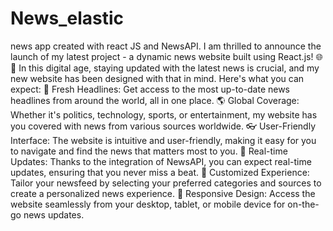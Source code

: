# News_elastic
news app created with react JS and NewsAPI.
I am thrilled to announce the launch of my latest project - a dynamic news website built using React.js! 🌐📰
In this digital age, staying updated with the latest news is crucial, and my new website has been designed with that in mind. Here's what you can expect:
📌 Fresh Headlines: Get access to the most up-to-date news headlines from around the world, all in one place.
🌎 Global Coverage: Whether it's politics, technology, sports, or entertainment, my website has you covered with news from various sources worldwide.
👓 User-Friendly Interface: The website is intuitive and user-friendly, making it easy for you to navigate and find the news that matters most to you.
🔄 Real-time Updates: Thanks to the integration of NewsAPI, you can expect real-time updates, ensuring that you never miss a beat.
🎯 Customized Experience: Tailor your newsfeed by selecting your preferred categories and sources to create a personalized news experience.
📱 Responsive Design: Access the website seamlessly from your desktop, tablet, or mobile device for on-the-go news updates.
